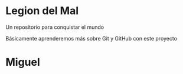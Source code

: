 # Legion del Mal
Un repositorio para conquistar el mundo

Básicamente aprenderemos más sobre Git y GitHub con este proyecto


# Miguel

